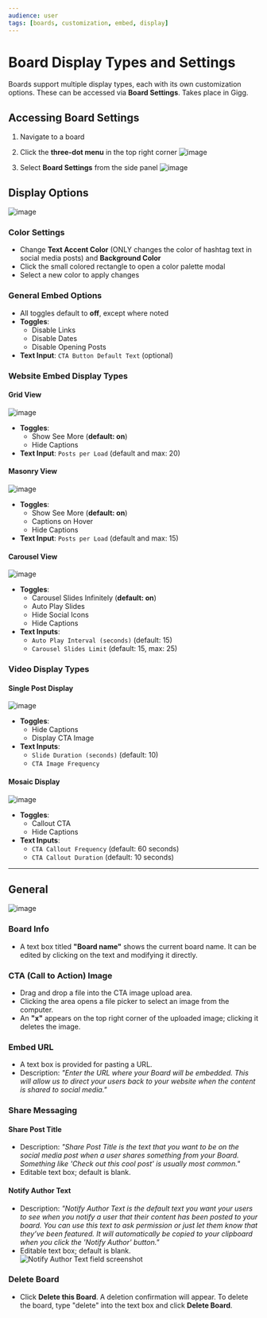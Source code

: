 ```yaml
---
audience: user
tags: [boards, customization, embed, display]
---
```


# Board Display Types and Settings

Boards support multiple display types, each with its own customization options. These can be accessed via **Board Settings**.  Takes place in Gigg.

## Accessing Board Settings

1. Navigate to a board  
2. Click the **three-dot menu** in the top right corner
   ![image](https://github.com/user-attachments/assets/e386a71a-03d0-44ea-9841-856a5096f462)
  
3. Select **Board Settings** from the side panel
  ![image](https://github.com/user-attachments/assets/f1833f20-05b3-41be-91f3-36a22bdc0ab9)



## Display Options
![image](https://github.com/user-attachments/assets/5e9767df-8646-4b91-9108-a0e6e9bb0bb4)

### Color Settings

- Change **Text Accent Color** (ONLY changes the color of hashtag text in social media posts) and **Background Color**
- Click the small colored rectangle to open a color palette modal
- Select a new color to apply changes

### General Embed Options

- All toggles default to **off**, except where noted
- **Toggles**:
  - Disable Links
  - Disable Dates
  - Disable Opening Posts
- **Text Input**: `CTA Button Default Text` (optional)

### Website Embed Display Types

#### Grid View
![image](https://github.com/user-attachments/assets/85113e0a-95d8-4c6d-b8cc-7090d7f81f80)

- **Toggles**:
  - Show See More (**default: on**)
  - Hide Captions
- **Text Input**: `Posts per Load` (default and max: 20)

#### Masonry View
![image](https://github.com/user-attachments/assets/16652e1d-54dc-411e-b8b7-13cf1c726a40)

- **Toggles**:
  - Show See More (**default: on**)
  - Captions on Hover
  - Hide Captions
- **Text Input**: `Posts per Load` (default and max: 15)

#### Carousel View
![image](https://github.com/user-attachments/assets/109fdfcc-5bd9-484a-8b99-3a14c551db70)

- **Toggles**:
  - Carousel Slides Infinitely (**default: on**)
  - Auto Play Slides
  - Hide Social Icons
  - Hide Captions
- **Text Inputs**:
  - `Auto Play Interval (seconds)` (default: 15)
  - `Carousel Slides Limit` (default: 15, max: 25)

### Video Display Types

#### Single Post Display
![image](https://github.com/user-attachments/assets/db926466-b2e2-413f-950b-6128a3d0b88b)

- **Toggles**:
  - Hide Captions
  - Display CTA Image
- **Text Inputs**:
  - `Slide Duration (seconds)` (default: 10)
  - `CTA Image Frequency`

#### Mosaic Display
![image](https://github.com/user-attachments/assets/fd18edf1-6339-48fd-9495-ee85557bf9d4)

- **Toggles**:
  - Callout CTA
  - Hide Captions
- **Text Inputs**:
  - `CTA Callout Frequency` (default: 60 seconds)
  - `CTA Callout Duration` (default: 10 seconds)

---

## General
![image](https://github.com/user-attachments/assets/195f50da-90f3-4c9c-a00a-1bcb7cdad421)

### Board Info
- A text box titled **"Board name"** shows the current board name. It can be edited by clicking on the text and modifying it directly.

### CTA (Call to Action) Image
- Drag and drop a file into the CTA image upload area.
- Clicking the area opens a file picker to select an image from the computer.
- An **"x"** appears on the top right corner of the uploaded image; clicking it deletes the image.

### Embed URL
- A text box is provided for pasting a URL.
- Description: *"Enter the URL where your Board will be embedded. This will allow us to direct your users back to your website when the content is shared to social media."*

### Share Messaging

#### Share Post Title
- Description: *"Share Post Title is the text that you want to be on the social media post when a user shares something from your Board. Something like 'Check out this cool post' is usually most common."*
- Editable text box; default is blank.

#### Notify Author Text
- Description: *"Notify Author Text is the default text you want your users to see when you notify a user that their content has been posted to your board. You can use this text to ask permission or just let them know that they’ve been featured. It will automatically be copied to your clipboard when you click the 'Notify Author' button."*
- Editable text box; default is blank.  
![Notify Author Text field screenshot](https://github.com/user-attachments/assets/6f03cd00-9be2-4c9c-91f7-13fdf715461f)

### Delete Board
- Click **Delete this Board**. A deletion confirmation will appear. To delete the board, type "delete" into the text box and click **Delete Board**.
